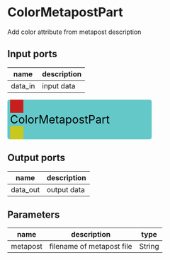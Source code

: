 
# ColorMetapostPart
Add color attribute from metapost description

## Input ports
|name|description|
|-|-|
|data_in|input data|


<svg width="325.79999999999995" height="90" >
<rect x="0" y="0" width="325.79999999999995" height="90" rx="5" ry="5" style="fill:#64c8c8ff;" />
<rect x="6.0" y="0" width="30" height="30" rx="0" ry="0" style="fill:#c81e1eff;" >
<title>data_in</title></rect>
<title>data_in</title></rect><rect x="6.0" y="60" width="30" height="30" rx="0" ry="0" style="fill:#c8c81eff;" >
<title>data_out</title></rect>
<text x="6.0" y="54.0" font-size="1.7999999999999998em">ColorMetapostPart</text></svg>

## Output ports
|name|description|
|-|-|
|data_out|output data|


## Parameters
|name|description|type|
|-|-|-|
|metapost|filename of metapost file|String|
